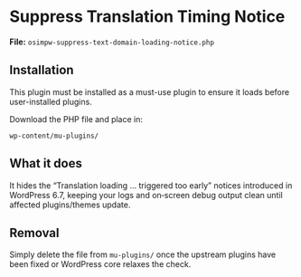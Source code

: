 # Suppress Translation Timing Notice

**File:** `osimpw-suppress-text-domain-loading-notice.php`

## Installation

This plugin must be installed as a must-use plugin to ensure it loads before user-installed plugins.

Download the PHP file and place in:

```
wp-content/mu-plugins/
```

## What it does

It hides the “Translation loading … triggered too early” notices introduced in WordPress 6.7, keeping your logs and on‑screen debug output clean until affected plugins/themes update.

## Removal

Simply delete the file from `mu-plugins/` once the upstream plugins have been fixed or WordPress core relaxes the check.
